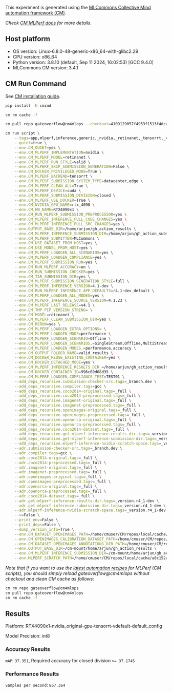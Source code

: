 This experiment is generated using the [MLCommons Collective Mind automation framework (CM)](https://github.com/mlcommons/cm4mlops).

*Check [CM MLPerf docs](https://docs.mlcommons.org/inference) for more details.*

## Host platform

* OS version: Linux-6.8.0-48-generic-x86_64-with-glibc2.29
* CPU version: x86_64
* Python version: 3.8.10 (default, Sep 11 2024, 16:02:53) 
[GCC 9.4.0]
* MLCommons CM version: 3.4.1

## CM Run Command

See [CM installation guide](https://docs.mlcommons.org/inference/install/).

```bash
pip install -U cmind

cm rm cache -f

cm pull repo gateoverflow@cm4mlops --checkout=4109129057f4953f1513f4dcac8c60ceef79b728

cm run script \
	--tags=app,mlperf,inference,generic,_nvidia,_retinanet,_tensorrt,_cuda,_valid,_r4.1-dev_default,_offline \
	--quiet=true \
	--env.CM_QUIET=yes \
	--env.CM_MLPERF_IMPLEMENTATION=nvidia \
	--env.CM_MLPERF_MODEL=retinanet \
	--env.CM_MLPERF_RUN_STYLE=valid \
	--env.CM_MLPERF_SKIP_SUBMISSION_GENERATION=False \
	--env.CM_DOCKER_PRIVILEGED_MODE=True \
	--env.CM_MLPERF_BACKEND=tensorrt \
	--env.CM_MLPERF_SUBMISSION_SYSTEM_TYPE=datacenter,edge \
	--env.CM_MLPERF_CLEAN_ALL=True \
	--env.CM_MLPERF_DEVICE=cuda \
	--env.CM_MLPERF_SUBMISSION_DIVISION=closed \
	--env.CM_MLPERF_USE_DOCKER=True \
	--env.CM_NVIDIA_GPU_NAME=rtx_4090 \
	--env.CM_HW_NAME=RTX4090x1 \
	--env.CM_RUN_MLPERF_SUBMISSION_PREPROCESSOR=yes \
	--env.CM_MLPERF_INFERENCE_PULL_CODE_CHANGES=yes \
	--env.CM_MLPERF_INFERENCE_PULL_SRC_CHANGES=yes \
	--env.OUTPUT_BASE_DIR=/home/arjun/gh_action_results \
	--env.CM_MLPERF_INFERENCE_SUBMISSION_DIR=/home/arjun/gh_action_submissions \
	--env.CM_MLPERF_SUBMITTER=MLCommons \
	--env.CM_USE_DATASET_FROM_HOST=yes \
	--env.CM_USE_MODEL_FROM_HOST=yes \
	--env.CM_MLPERF_LOADGEN_ALL_SCENARIOS=yes \
	--env.CM_MLPERF_LOADGEN_COMPLIANCE=yes \
	--env.CM_MLPERF_SUBMISSION_RUN=yes \
	--env.CM_RUN_MLPERF_ACCURACY=on \
	--env.CM_RUN_SUBMISSION_CHECKER=yes \
	--env.CM_TAR_SUBMISSION_DIR=yes \
	--env.CM_MLPERF_SUBMISSION_GENERATION_STYLE=full \
	--env.CM_MLPERF_INFERENCE_VERSION=4.1-dev \
	--env.CM_RUN_MLPERF_INFERENCE_APP_DEFAULTS=r4.1-dev_default \
	--env.CM_MLPERF_LOADGEN_ALL_MODES=yes \
	--env.CM_MLPERF_INFERENCE_SOURCE_VERSION=4.1.23 \
	--env.CM_MLPERF_LAST_RELEASE=v4.1 \
	--env.CM_TMP_PIP_VERSION_STRING= \
	--env.CM_MODEL=retinanet \
	--env.CM_MLPERF_CLEAN_SUBMISSION_DIR=yes \
	--env.CM_RERUN=yes \
	--env.CM_MLPERF_LOADGEN_EXTRA_OPTIONS= \
	--env.CM_MLPERF_LOADGEN_MODE=performance \
	--env.CM_MLPERF_LOADGEN_SCENARIO=Offline \
	--env.CM_MLPERF_LOADGEN_SCENARIOS,=SingleStream,Offline,MultiStream,Server \
	--env.CM_MLPERF_LOADGEN_MODES,=performance,accuracy \
	--env.CM_OUTPUT_FOLDER_NAME=valid_results \
	--env.CM_DOCKER_REUSE_EXISTING_CONTAINER=yes \
	--env.CM_DOCKER_DETACHED_MODE=yes \
	--env.CM_MLPERF_INFERENCE_RESULTS_DIR_=/home/arjun/gh_action_results/valid_results \
	--env.CM_DOCKER_CONTAINER_ID=996c69d08d35 \
	--env.CM_MLPERF_LOADGEN_COMPLIANCE_TEST=TEST01 \
	--add_deps_recursive.submission-checker-src.tags=_branch.dev \
	--add_deps_recursive.compiler.tags=gcc \
	--add_deps_recursive.coco2014-original.tags=_full \
	--add_deps_recursive.coco2014-preprocessed.tags=_full \
	--add_deps_recursive.imagenet-original.tags=_full \
	--add_deps_recursive.imagenet-preprocessed.tags=_full \
	--add_deps_recursive.openimages-original.tags=_full \
	--add_deps_recursive.openimages-preprocessed.tags=_full \
	--add_deps_recursive.openorca-original.tags=_full \
	--add_deps_recursive.openorca-preprocessed.tags=_full \
	--add_deps_recursive.coco2014-dataset.tags=_full \
	--add_deps_recursive.get-mlperf-inference-results-dir.tags=_version.r4_1-dev \
	--add_deps_recursive.get-mlperf-inference-submission-dir.tags=_version.r4_1-dev \
	--add_deps_recursive.mlperf-inference-nvidia-scratch-space.tags=_version.r4_1-dev \
	--adr.submission-checker-src.tags=_branch.dev \
	--adr.compiler.tags=gcc \
	--adr.coco2014-original.tags=_full \
	--adr.coco2014-preprocessed.tags=_full \
	--adr.imagenet-original.tags=_full \
	--adr.imagenet-preprocessed.tags=_full \
	--adr.openimages-original.tags=_full \
	--adr.openimages-preprocessed.tags=_full \
	--adr.openorca-original.tags=_full \
	--adr.openorca-preprocessed.tags=_full \
	--adr.coco2014-dataset.tags=_full \
	--adr.get-mlperf-inference-results-dir.tags=_version.r4_1-dev \
	--adr.get-mlperf-inference-submission-dir.tags=_version.r4_1-dev \
	--adr.mlperf-inference-nvidia-scratch-space.tags=_version.r4_1-dev \
	--v=False \
	--print_env=False \
	--print_deps=False \
	--dump_version_info=True \
	--env.CM_DATASET_OPENIMAGES_PATH=/home/cmuser/CM/repos/local/cache/a606a3727a184f2d/install/validation/data \
	--env.CM_OPENIMAGES_CALIBRATION_DATASET_PATH=/home/cmuser/CM/repos/local/cache/f15d1b6254ee45ab/install/calibration/data \
	--env.CM_DATASET_OPENIMAGES_ANNOTATIONS_DIR_PATH=/home/cmuser/CM/repos/local/cache/fe39e632e1a04393 \
	--env.OUTPUT_BASE_DIR=/cm-mount/home/arjun/gh_action_results \
	--env.CM_MLPERF_INFERENCE_SUBMISSION_DIR=/cm-mount/home/arjun/gh_action_submissions \
	--env.MLPERF_SCRATCH_PATH=/home/cmuser/CM/repos/local/cache/a8c152aef5494496
```
*Note that if you want to use the [latest automation recipes](https://docs.mlcommons.org/inference) for MLPerf (CM scripts),
 you should simply reload gateoverflow@cm4mlops without checkout and clean CM cache as follows:*

```bash
cm rm repo gateoverflow@cm4mlops
cm pull repo gateoverflow@cm4mlops
cm rm cache -f

```

## Results

Platform: RTX4090x1-nvidia_original-gpu-tensorrt-vdefault-default_config

Model Precision: int8

### Accuracy Results 
`mAP`: `37.351`, Required accuracy for closed division `>= 37.1745`

### Performance Results 
`Samples per second`: `867.364`
